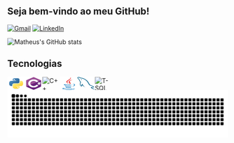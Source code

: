 ## Seja bem-vindo ao meu GitHub!

[![Gmail](https://img.shields.io/badge/-Gmail-%23333?style=for-the-badge&logo=gmail&logoColor=white)](mailto:matbatista.oliveira@gmail.com)
[![LinkedIn](https://img.shields.io/badge/-LinkedIn-%230077B5?style=for-the-badge&logo=linkedin&logoColor=white)](https://www.linkedin.com/in/matheus-oliveira-022b88185)

 
![Matheus's GitHub stats](https://github-readme-stats.vercel.app/api?username=MattheusOliveiraBatista&count_private=true&show_icons=true&include_all_commits=true&theme=dark)
 
## Tecnologias

<div style="display: inline_block">
  <img align="left" alt="Python" height="30" width="40" src="https://raw.githubusercontent.com/devicons/devicon/master/icons/python/python-original.svg">
  <img align="left" alt="C#" height="30" width="40" src="https://raw.githubusercontent.com/devicons/devicon/master/icons/csharp/csharp-original.svg">
  <img align="left" alt="C++" height="30" width="40" src="https://cdn.jsdelivr.net/gh/devicons/devicon/icons/cplusplus/cplusplus-original.svg">
  <img align="left" alt="Java" height="30" width="40" src="https://raw.githubusercontent.com/devicons/devicon/master/icons/java/java-original.svg">
  <img align="left" alt="SQL" height="30" width="40" src="https://raw.githubusercontent.com/devicons/devicon/master/icons/mysql/mysql-original.svg">
  <img align="left" alt="T-SQL" height="30" width="40" src="https://cdn.jsdelivr.net/gh/devicons/devicon/icons/microsoftsqlserver/microsoftsqlserver-plain.svg">

</div>

  ![Snake animation](https://github.com/mykadias/mykadias/blob/output/github-contribution-grid-snake.svg)




  

  
 


